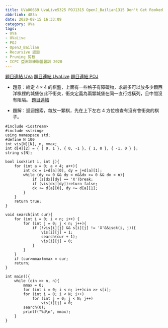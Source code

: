 ```yaml
---
title: UVa00639 UvaLive5325 POJ1315 OpenJ_Bailian1315 Don't Get Rooked
abbrlink: 483a
date: 2020-08-15 16:33:09
category: UVa
tags:
- UVa
- UVaLive
- POJ
- OpenJ_Bailian
- Recursive 遞迴
- Pruning 剪枝
- ICPC 亞洲訓練聯盟暑訓 2020
---
```

[題目連結 UVa](https://onlinejudge.org/index.php?option=com_onlinejudge&Itemid=8&page=show_problem&problem=580)
[題目連結 UvaLive](https://icpcarchive.ecs.baylor.edu/index.php?option=com_onlinejudge&Itemid=8&page=show_problem&problem=3326)
[題目連結 POJ](http://poj.org/problem?id=1315)
* 題意：給定 $4\times 4$ 的棋盤，上面有一些格子有障礙物，求最多可以放多少顆西洋棋裡的城堡彼此不衝突，衝突定義為兩顆城堡在同一直行或橫列，且中間沒有阻隔。
[題目連結]()
<!-- more -->
* 題解：遞迴搜索，每放一顆棋，先在上下左右 4 方位檢查有沒有會衝突的棋子。
```cpp=
#include <iostream>
#include <string>
using namespace std;
#define N 100
int vis[N][N], n, mmax;
int d[4][2] = { { 0, 1 }, { 0, -1 }, { 1, 0 }, { -1, 0 } };
string s[N];

bool isok(int i, int j){
	for (int a = 0; a < 4; a++){
		int dx = i+d[a][0], dy = j+d[a][1];
		while (dy >= 0 && dy < n&&dx >= 0 && dx < n){
			if (s[dx][dy] == 'X')break;
			if (vis[dx][dy])return false;
			dx += d[a][0], dy += d[a][1];
		}
	}
	return true;
}

void search(int cur){
	for (int i = 0; i < n; i++) {
		for (int j = 0; j < n; j++){
			if (!vis[i][j] && s[i][j] != 'X'&&isok(i, j)){
				vis[i][j] = 1;
				search(cur + 1);
				vis[i][j] = 0;
			}
		}
	}
	if (cur>mmax)mmax = cur;
	return;
}

int main(){
	while (cin >> n, n){
		mmax = 0;
		for (int i = 0; i < n; i++)cin >> s[i];
		for (int i = 0; i < N; i++)
			for (int j = 0; j < N; j++)
				vis[i][j] = 0;
 		search(0);
		printf("%d\n", mmax);
	}
}
```